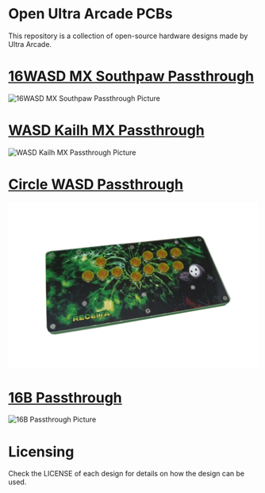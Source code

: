 # Open Ultra Arcade PCBs

This repository is a collection of open-source hardware designs made by Ultra Arcade.

# [16WASD MX Southpaw Passthrough](/16WASD%20MX%20Southpaw%20Passthrough)

![16WASD MX Southpaw Passthrough Picture](/16WASD%20MX%20Southpaw%20Passthrough/Assets/PCBPic2.png)

# [WASD Kailh MX Passthrough](/WASD%20Kailh%20MX%20Passthrough)

![WASD Kailh MX Passthrough Picture](/WASD%20Kailh%20MX%20Passthrough/Assets/PCBPic2.png)

# [Circle WASD Passthrough](/Circle%20WASD%20Passthrough)

![Circle WASD Passthrough Picture](/Circle%20WASD%20Passthrough/Assets/PCBPic2.png)

# [16B Passthrough](/16B%20Passthrough)

![16B Passthrough Picture](/16B%20Passthrough/Assets/PCBPic2.png)

# Licensing

Check the LICENSE of each design for details on how the design can be used.